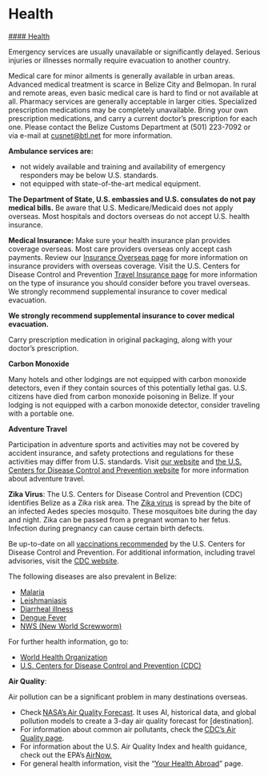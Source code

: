 # Health

[#### Health](javascript:void(0); "Health")

Emergency services are usually unavailable or significantly delayed. Serious injuries or illnesses normally require evacuation to another country.

Medical care for minor ailments is generally available in urban areas. Advanced medical treatment is scarce in Belize City and Belmopan. In rural and remote areas, even basic medical care is hard to find or not available at all. Pharmacy services are generally acceptable in larger cities. Specialized prescription medications may be completely unavailable. Bring your own prescription medications, and carry a current doctor’s prescription for each one. Please contact the Belize Customs Department at (501) 223-7092 or via e-mail at [cusnet@btl.net](mailto:cusnet@btl.net) for more information.

**Ambulance services are:**

* not widely available and training and availability of emergency responders may be below U.S. standards.
* not equipped with state-of-the-art medical equipment.

**The Department of State, U.S. embassies and U.S. consulates do not pay medical bills.** Be aware that U.S. Medicare/Medicaid does not apply overseas. Most hospitals and doctors overseas do not accept U.S. health insurance.

**Medical Insurance:** Make sure your health insurance plan provides coverage overseas. Most care providers overseas only accept cash payments. Review our [Insurance Overseas page](https://travel.state.gov/content/travel/en/international-travel/before-you-go/your-health-abroad/Insurance_Coverage_Overseas.html?cq_ck=1708701048867) for more information on insurance providers with overseas coverage. Visit the U.S. Centers for Disease Control and Prevention [Travel Insurance page](https://wwwnc.cdc.gov/travel/page/insurance) for more information on the type of insurance you should consider before you travel overseas. We strongly recommend supplemental insurance to cover medical evacuation.

**We strongly recommend supplemental insurance to cover medical evacuation.**

Carry prescription medication in original packaging, along with your doctor’s prescription.

**Carbon Monoxide**

Many hotels and other lodgings are not equipped with carbon monoxide detectors, even if they contain sources of this potentially lethal gas. U.S. citizens have died from carbon monoxide poisoning in Belize. If your lodging is not equipped with a carbon monoxide detector, consider traveling with a portable one.

**Adventure Travel**

Participation in adventure sports and activities may not be covered by accident insurance, and safety protections and regulations for these activities may differ from U.S. standards. Visit [our website](https://travel.state.gov/content/travel/en/international-travel/before-you-go/travelers-with-special-considerations/adventure-travel.html) and [the U.S. Centers for Disease Control and Prevention website](https://wwwnc.cdc.gov/travel/destinations/traveler/none/belize) for more information about adventure travel.

**Zika Virus**: The U.S. Centers for Disease Control and Prevention (CDC) identifies Belize as a Zika risk area. The [Zika virus](https://www.cdc.gov/zika/geo/index.html) is spread by the bite of an infected Aedes species mosquito. These mosquitoes bite during the day and night. Zika can be passed from a pregnant woman to her fetus. Infection during pregnancy can cause certain birth defects.

Be up-to-date on all [vaccinations recommended](https://wwwnc.cdc.gov/travel/destinations/traveler/none/belize?s_cid=ncezid-dgmq-travel-single-001) by the U.S. Centers for Disease Control and Prevention. For additional information, including travel advisories, visit the [CDC website](https://www.cdc.gov/zika/index.html).

The following diseases are also prevalent in Belize:

* [Malaria](https://www.cdc.gov/malaria/?CDC_AAref_Val=https://www.cdc.gov/parasites/malaria/index.html)
* [Leishmaniasis](https://www.cdc.gov/leishmaniasis/about/?CDC_AAref_Val=https://www.cdc.gov/parasites/leishmaniasis/index.html)
* [Diarrheal illness](https://www.cdc.gov/climate-health/php/effects/food_waterborne.html?CDC_AAref_Val=https://www.cdc.gov/climateandhealth/effects/food_waterborne.htm)
* [Dengue Fever](https://www.cdc.gov/dengue/index.html)
* [NWS (New World Screwworm)](https://www.cdc.gov/myiasis/about-new-world-screwworm-myiasis/index.html)

For further health information, go to:

* [World Health Organization](https://www.who.int/)
* [U.S. Centers for Disease Control and Prevention (CDC)](https://www.cdc.gov/)

**Air Quality**:

Air pollution can be a significant problem in many destinations overseas.

* Check [NASA’s Air Quality Forecast](https://aeronet.gsfc.nasa.gov/new_web/aqforecast). It uses AI, historical data, and global pollution models to create a 3-day air quality forecast for [destination].
* For information about common air pollutants, check the [CDC’s Air Quality page](https://www.cdc.gov/air-quality/pollutants/).
* For information about the U.S. Air Quality Index and health guidance, check out the EPA’s [AirNow.](https://www.airnow.gov/aqi/aqi-basics/)
* For general health information, visit the “[Your Health Abroad](https://travel.state.gov/content/travel/en/international-travel/before-you-go/your-health-abroad.html)” page.